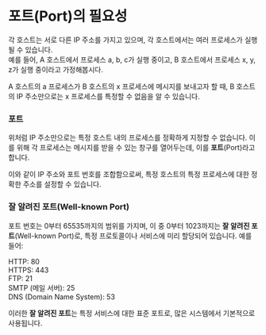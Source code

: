# 포트(Port)의 필요성

각 호스트는 서로 다른 IP 주소를 가지고 있으며, 각 호스트에서는 여러 프로세스가 실행될 수 있습니다.  
예를 들어, A 호스트에서 프로세스 a, b, c가 실행 중이고, B 호스트에서 프로세스 x, y, z가 실행 중이라고 가정해봅시다.

A 호스트의 a 프로세스가 B 호스트의 x 프로세스에 메시지를 보내고자 할 때, B 호스트의 IP 주소만으로는 x 프로세스를 특정할 수 없음을 알 수 있습니다.

### 포트

위처럼 IP 주소만으로는 특정 호스트 내의 프로세스를 정확하게 지정할 수 없습니다. 이를 위해 각 프로세스는 메시지를 받을 수 있는 창구를 열어두는데, 이를 **포트**(Port)라고 합니다.

이와 같이 IP 주소와 포트 번호를 조합함으로써, 특정 호스트의 특정 프로세스에 대한 정확한 주소를 설정할 수 있습니다.

### 잘 알려진 포트(Well-known Port)

포트 번호는 0부터 65535까지의 범위를 가지며, 이 중 0부터 1023까지는 **잘 알려진 포트**(Well-known Port)로, 특정 프로토콜이나 서비스에 미리 할당되어 있습니다. 예를 들어:

HTTP: 80  
HTTPS: 443  
FTP: 21  
SMTP (메일 서버): 25  
DNS (Domain Name System): 53

이러한 **잘 알려진 포트**는 특정 서비스에 대한 표준 포트로, 많은 시스템에서 기본적으로 사용됩니다.
